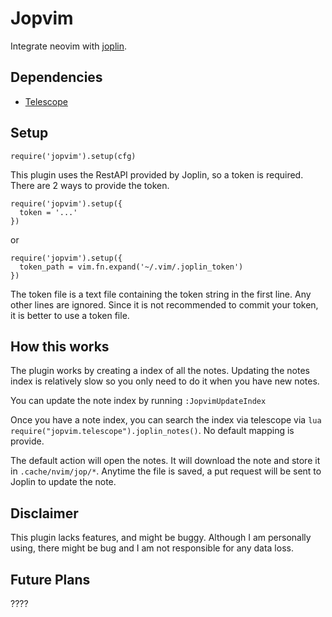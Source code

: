 # Jopvim

Integrate neovim with [joplin](https://joplinapp.org/).

## Dependencies

- [Telescope](https://github.com/nvim-telescope/telescope.nvim)

## Setup

```
require('jopvim').setup(cfg)
```

This plugin uses the RestAPI provided by Joplin, so a token is required.
There are 2 ways to provide the token.

```
require('jopvim').setup({
  token = '...'
})
```

or

```
require('jopvim').setup({
  token_path = vim.fn.expand('~/.vim/.joplin_token')
})
```

The token file is a text file containing the token string in the first line. Any other lines are ignored.
Since it is not recommended to commit your token, it is better to use a token file.

## How this works

The plugin works by creating a index of all the notes. Updating the notes index is relatively slow so you only need to do it when you have new notes.

You can update the note index by running `:JopvimUpdateIndex`

Once you have a note index, you can search the index via telescope via `lua require("jopvim.telescope").joplin_notes()`. No default mapping is provide.

The default action will open the notes. It will download the note and store it in `.cache/nvim/jop/*`.
Anytime the file is saved, a put request will be sent to Joplin to update the note.

## Disclaimer
This plugin lacks features, and might be buggy. Although I am personally using, there might be bug and I am not responsible for any data loss.

## Future Plans
????
